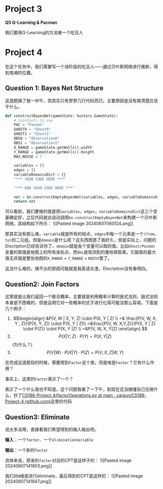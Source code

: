 # Project 3

**Q5 Q-Learning & Pacman**

我们要用Q-Learning的方法做一个吃豆人

# Project 4

在这个任务中，我们需要写一个进阶版的吃豆人——通过贝叶斯网络进行推断，得到鬼魂的位置。

## Question 1: Bayes Net Structure

这道题搞了我一中午，但其实只有寥寥几行代码而已。主要原因是没有搞清楚应该干什么。

```python
def constructBayesNet(gameState: hunters.GameState):
    # constants to use
    PAC = "Pacman"
    GHOST0 = "Ghost0"
    GHOST1 = "Ghost1"
    OBS0 = "Observation0"
    OBS1 = "Observation1"
    X_RANGE = gameState.getWalls().width
    Y_RANGE = gameState.getWalls().height
    MAX_NOISE = 7
    
    variables = []
    edges = []
    variableDomainsDict = {}
    "*** YOUR CODE HERE ***"

    "*** END YOUR CODE HERE ***"
    
    net = bn.constructEmptyBayesNet(variables, edges, variableDomainsDict)
    return net
```

可以看到，我们要做的就是把`variables`，`edges`，`variableDomainsDict`这三个变量确定好，之后代码就会自动调用`bn.constructEmptyBayesNet`来构建一个贝叶斯网络，其结构如下所示：
![[Pasted image 20240607060124.png]]

那其实没有那么难，`variable`就是所有的结点，`edges`中每一个元素是一个`(from, to)`的二元组，但是`domain`是什么呢？这东西困惑了我好久，但是实际上，问题的Discription已经告诉你了，`domain`就是各个变量可以取的值。比如`Ghost/Pacman`变量的取值是地图上的所有坐标点，而`Obs`是观测到的曼哈顿距离，它能取的最大值无非就是整张地图的`X_RANGE` + `Y_RANGE` + `NOISY`罢了。

这没什么难的，搞不出的原因可能就是我英语太渣，Discription没有看明白。

## Question2: Join Factors

这里就是让我们返回一个联合概率，主要就是利用概率计算的链式法则，链式法则本身是不困难的，但是运用它对一些概率的式子进行化简可能没那么容易。下面是几个例子：
1. $$\begin{align}
&P(V, W | X, Y, Z) \cdot P(X, Y | Z) \\
=& \frac{P(V, W, X, Y , Z)}{P(X, Y, Z)} \cdot P(X, Y | Z)\\
=&\frac{P(V, W, X,Y,Z)}{P(X, Y | Z) \cdot P(Z)} \cdot P(X, Y |Z) \\
=&P(V, W, X, Y|Z)
\end{align}
$$
2. $$P(X | Y, Z) \cdot P(Y) = P(X,Y|Z)$$(为什么？)
3. $$
P(V | W) \cdot P(X|Y) \cdot P(Z) = P(V, X, Z | W, Y)$$

在完成这道题目的时候，需要用到`Factor`这个类，但是啥是`Factor`？它有什么作用？

事实上，这里的`Factor`表示了一个？

表示了一个什么我也不知道，这个问题我看了一下午，到现在还没搞懂自己在做什么，抄了[CS188-Project-4/factorOperations.py at main · caigun/CS188-Project-4 (github.com)](https://github.com/caigun/CS188-Project-4/blob/main/factorOperations.py)这里的代码

## Question3: Eliminate

说太多没用，直接看我们希望得到的输入输出吧。

**输入**：一个`factor`、一个`eliminationVariable`

**输出**：一个新的`factor`

具体来说，原来的`factor`对应的CPT是这样子的：
![[Pasted image 20240607141803.png]]

我们对`W`维度进行eliminate，最后得到的CPT是这样的：
![[Pasted image 20240607141847.png]]


